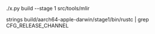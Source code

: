 ./x.py build --stage 1 src/tools/mlir

strings build/aarch64-apple-darwin/stage1/bin/rustc | grep CFG_RELEASE_CHANNEL